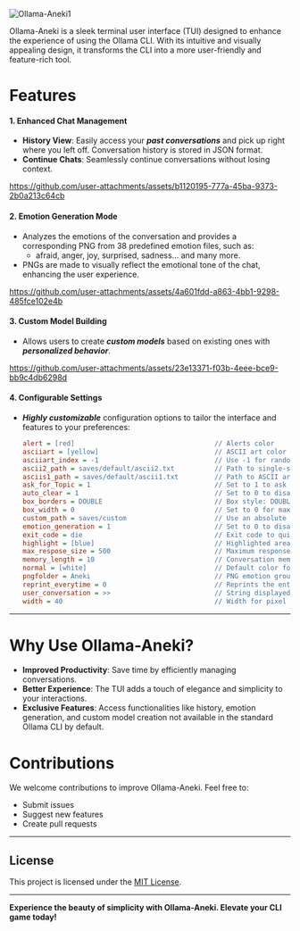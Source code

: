 
![Ollama-Aneki1](https://github.com/user-attachments/assets/e855a33f-0d49-41de-991b-affb7ed9333e)

Ollama-Aneki is a sleek terminal user interface (TUI) designed to enhance the experience of using the Ollama CLI. With its intuitive and visually appealing design, it transforms the CLI into a more user-friendly and feature-rich tool.


# Features

#### 1. **Enhanced Chat Management**
   - **History View**: Easily access your ***past conversations*** and pick up right where you left off. Conversation history is stored in JSON format.
   - **Continue Chats**: Seamlessly continue conversations without losing context.


https://github.com/user-attachments/assets/b1120195-777a-45ba-9373-2b0a213c64cb


#### 2. **Emotion Generation Mode**
   - Analyzes the emotions of the conversation and provides a corresponding PNG from 38 predefined emotion files, such as:
     - afraid, anger, joy, surprised, sadness... and many more.
   - PNGs are made to visually reflect the emotional tone of the chat, enhancing the user experience.


https://github.com/user-attachments/assets/4a601fdd-a863-4bb1-9298-485fce102e4b


#### 3. **Custom Model Building**
   - Allows users to create ***custom models*** based on existing ones with ***personalized behavior***.


https://github.com/user-attachments/assets/23e13371-f03b-4eee-bce9-bb9c4db6298d


#### 4. **Configurable Settings**
   - ***Highly customizable*** configuration options to tailor the interface and features to your preferences:
     ```ini
     alert = [red]                                   // Alerts color
     asciiart = [yellow]                             // ASCII art color
     asciiart_index = -1                             // Use -1 for random ASCII art or specify an index for fixed ASCII art
     ascii2_path = saves/default/ascii2.txt          // Path to single-string ASCII art
     asciis1_path = saves/default/ascii1.txt         // Path to ASCII art list; separated by three line breaks
     ask_for_Topic = 1                               // Set to 1 to ask for a topic name; 0 saves history based on date and time
     auto_clear = 1                                  // Set to 0 to disable auto-clear; use an integer to enable clearing the console
     box_borders = DOUBLE                            // Box style: DOUBLE, HEAVY, SIMPLE, ROUNDED, or SQUARE
     box_width = 0                                   // Set to 0 for maximum terminal width or specify an integer for a fixed width
     custom_path = saves/custom                      // Use an absolute path if custom saves are stored in a different location
     emotion_generation = 1                          // Set to 0 to disable emotion generation in tables; 1 enables it
     exit_code = die                                 // Exit code to quit conversation; not case-sensitive
     highlight = [blue]                              // Highlighted areas color
     max_respose_size = 500                          // Maximum response size in alphabets to be fed for emotion regeneration
     memory_length = 10                              // Conversation memory length; higher value may slow down performance
     normal = [white]                                // Default color for majority of content
     pngfolder = Aneki                               // PNG emotion groups: "Aneki," "Makima," or "Makima white background"
     reprint_everytime = 0                           // Reprints the entire conversation after prompt generation if terminal size changes
     user_conversation = >>                          // String displayed when the user replies
     width = 40                                      // Width for pixel art emotions; resize PNG accordingly
     ```

---

# Why Use Ollama-Aneki?

- **Improved Productivity**: Save time by efficiently managing conversations.
- **Better Experience**: The TUI adds a touch of elegance and simplicity to your interactions.
- **Exclusive Features**: Access functionalities like history, emotion generation, and custom model creation not available in the standard Ollama CLI by default.

# Contributions
We welcome contributions to improve Ollama-Aneki. Feel free to:
- Submit issues
- Suggest new features
- Create pull requests

---

## License
This project is licensed under the [MIT License](LICENSE).

---

**Experience the beauty of simplicity with Ollama-Aneki. Elevate your CLI game today!**

